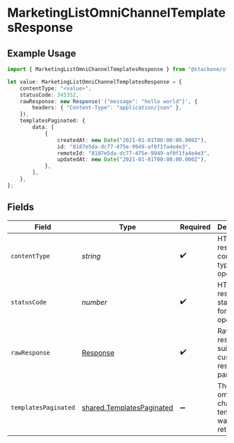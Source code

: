 # MarketingListOmniChannelTemplatesResponse

## Example Usage

```typescript
import { MarketingListOmniChannelTemplatesResponse } from "@stackone/stackone-client-ts/sdk/models/operations";

let value: MarketingListOmniChannelTemplatesResponse = {
    contentType: "<value>",
    statusCode: 345352,
    rawResponse: new Response('{"message": "hello world"}', {
        headers: { "Content-Type": "application/json" },
    }),
    templatesPaginated: {
        data: [
            {
                createdAt: new Date("2021-01-01T00:00:00.000Z"),
                id: "8187e5da-dc77-475e-9949-af0f1fa4e4e3",
                remoteId: "8187e5da-dc77-475e-9949-af0f1fa4e4e3",
                updatedAt: new Date("2021-01-01T00:00:00.000Z"),
            },
        ],
    },
};
```

## Fields

| Field                                                                         | Type                                                                          | Required                                                                      | Description                                                                   |
| ----------------------------------------------------------------------------- | ----------------------------------------------------------------------------- | ----------------------------------------------------------------------------- | ----------------------------------------------------------------------------- |
| `contentType`                                                                 | *string*                                                                      | :heavy_check_mark:                                                            | HTTP response content type for this operation                                 |
| `statusCode`                                                                  | *number*                                                                      | :heavy_check_mark:                                                            | HTTP response status code for this operation                                  |
| `rawResponse`                                                                 | [Response](https://developer.mozilla.org/en-US/docs/Web/API/Response)         | :heavy_check_mark:                                                            | Raw HTTP response; suitable for custom response parsing                       |
| `templatesPaginated`                                                          | [shared.TemplatesPaginated](../../../sdk/models/shared/templatespaginated.md) | :heavy_minus_sign:                                                            | The list of omni-channel templates was retrieved.                             |